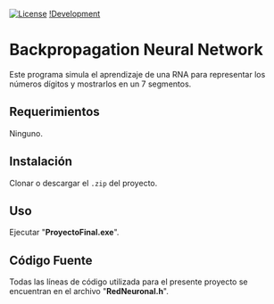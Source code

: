 [![License](https://img.shields.io/apm/l/vim-mode.svg)](https://opensource.org/licenses/MIT) [!Development](https://img.shields.io/badge/development-done-green.svg)
# Backpropagation Neural Network
Este programa simula el aprendizaje de una RNA para representar los números dígitos y mostrarlos en un 7 segmentos.

## Requerimientos
Ninguno.

## Instalación
Clonar o descargar el `.zip` del proyecto.

## Uso
Ejecutar "**ProyectoFinal.exe**".

## Código Fuente
Todas las líneas de código utilizada para el presente proyecto se encuentran en el archivo "**RedNeuronal.h**".

